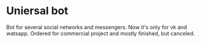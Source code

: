 # Uniersal bot
Bot for several social networks and messengers. Now it's only for vk and watsapp. Ordered for commercial project and mostly finished, but canceled.
